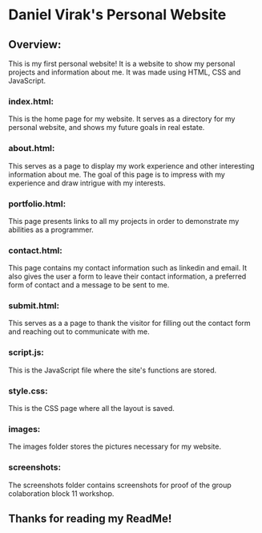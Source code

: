 # Daniel Virak's Personal Website

## Overview:

This is my first personal website! It is a website to show my personal projects and information about me. It was made using HTML, CSS and JavaScript.

### index.html:

This is the home page for my website. It serves as a directory for my personal website, and shows my future goals in real estate.

### about.html:

This serves as a page to display my work experience and other interesting information about me. The goal of this page is to impress with my experience and draw intrigue with my interests.

### portfolio.html:

This page presents links to all my projects in order to demonstrate my abilities as a programmer.

### contact.html:
This page contains my contact information such as linkedin and email. It also gives the user a form to leave their contact information, a preferred form of contact and a message to be sent to me.

### submit.html:
This serves as a a page to thank the visitor for filling out the contact form and reaching out to communicate with me.

### script.js:

This is the JavaScript file where the site's functions are stored.

### style.css:

This is the CSS page where all the layout is saved.

### images:
The images folder stores the pictures necessary for my website.

### screenshots:
The screenshots folder contains screenshots for proof of the group colaboration block 11 workshop.

## Thanks for reading my ReadMe!
